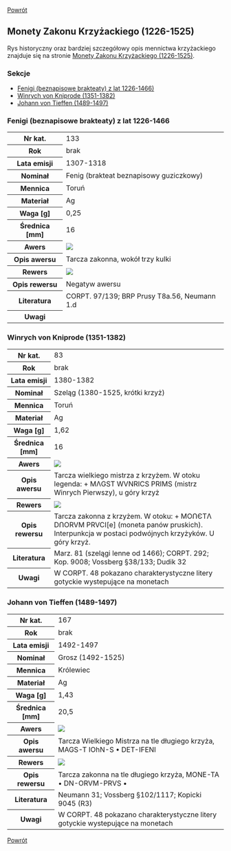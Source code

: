 [Powrót](../)


## Monety Zakonu Krzyżackiego (1226-1525)

Rys historyczny oraz bardziej szczegółowy opis mennictwa krzyżackiego znajduje się na stronie [Monety Zakonu Krzyżackiego (1226-1525)](https://numizmatyka.satola.net/pages/Monety_Zakonu_Krzyzackiego.html).

### Sekcje
- [Fenigi (beznapisowe brakteaty) z lat 1226-1466)](#m1-1)
- [Winrych von Kniprode (1351-1382)](#m1-2)
- [Johann von Tieffen (1489-1497)](#m1-3)


<a id='m1-1'></a>
### Fenigi (beznapisowe brakteaty) z lat 1226-1466

<table class="center">
  <tr>
    <th>Nr kat.</th>
    <td>133</td>
  </tr>
  <tr>
    <th>Rok</th>
    <td>brak</td>
  </tr>
  <tr>
    <th>Lata emisji</th>
    <td>1307-1318</td>
  </tr>
  <tr>
    <th>Nominał</th>
    <td>Fenig (brakteat beznapisowy guziczkowy)</td>
  </tr>
  <tr>
    <th>Mennica</th>
    <td>Toruń</td>
  </tr>
  <tr>
    <th>Materiał</th>
    <td>Ag</td>
  </tr>
  <tr>
    <th>Waga [g]</th>
    <td>0,25</td>
  </tr>
  <tr>
    <th>Średnica [mm]</th>
    <td>16</td>
  </tr>
  <tr>
    <th>Awers</th>
    <td><img src="images/0133 - 1307-1318 - brakteat krzyzacki - awers.jpg"/></td>
  </tr>
  <tr>
    <th>Opis awersu</th>
    <td>Tarcza zakonna, wokół trzy kulki</td>
  </tr>
  <tr>
    <th>Rewers</th>
    <td><img src="images/0133 - 1307-1318 - brakteat krzyzacki - rewers.jpg"/></td>
  </tr>
  <tr>
    <th>Opis rewersu</th>
    <td>Negatyw awersu</td>
  </tr>
  <tr>
    <th>Literatura</th>
    <td>CORPT. 97/139; BRP Prusy T8a.56, Neumann 1.d</td>
  </tr>
  <tr>
    <th>Uwagi</th>
    <td></td>
  </tr>
</table>

<a id='m1-2'></a>
### Winrych von Kniprode (1351-1382)

<table class="center">
  <tr>
    <th>Nr kat.</th>
    <td>83</td>
  </tr>
  <tr>
    <th>Rok</th>
    <td>brak</td>
  </tr>
  <tr>
    <th>Lata emisji</th>
    <td>1380-1382</td>
  </tr>
  <tr>
    <th>Nominał</th>
    <td>Szeląg (1380-1525, krótki krzyż)</td>
  </tr>
  <tr>
    <th>Mennica</th>
    <td>Toruń</td>
  </tr>
  <tr>
    <th>Materiał</th>
    <td>Ag</td>
  </tr>
  <tr>
    <th>Waga [g]</th>
    <td>1,62</td>
  </tr>
  <tr>
    <th>Średnica [mm]</th>
    <td>16</td>
  </tr>
  <tr>
    <th>Awers</th>
    <td><img src="images/0083 - 1360-1382 - szelag krzyzacki - Winrych von Kniprode - awers.jpg"/></td>
  </tr>
  <tr>
    <th>Opis awersu</th>
    <td>Tarcza wielkiego mistrza z krzyżem. W otoku legenda: + MΛGST WVNRICS PRIMS (mistrz Winrych Pierwszy), u góry krzyż</td>
  </tr>
  <tr>
    <th>Rewers</th>
    <td><img src="images/0083 - 1360-1382 - szelag krzyzacki - Winrych von Kniprode - rewers.jpg"/></td>
  </tr>
  <tr>
    <th>Opis rewersu</th>
    <td>Tarcza zakonna z krzyżem. W otoku: + MOՈЄTΛ DՈORVM PRVCI[e] (moneta panów pruskich). Interpunkcja w postaci podwójnych krzyżyków. U góry krzyż.</td>
  </tr>
  <tr>
    <th>Literatura</th>
    <td>Marz. 81 (szelągi lenne od 1466); CORPT. 292; Kop. 9008; Vossberg §38/133; Dudik 32</td>
  </tr>
  <tr>
    <th>Uwagi</th>
    <td>W CORPT. 48 pokazano charakterystyczne litery gotyckie wystepujące na monetach</td>
  </tr>
</table>

<a id='m1-3'></a>
### Johann von Tieffen (1489-1497)

<table class="center">
  <tr>
    <th>Nr kat.</th>
    <td>167</td>
  </tr>
  <tr>
    <th>Rok</th>
    <td>brak</td>
  </tr>
  <tr>
    <th>Lata emisji</th>
    <td>1492-1497</td>
  </tr>
  <tr>
    <th>Nominał</th>
    <td>Grosz (1492-1525)</td>
  </tr>
  <tr>
    <th>Mennica</th>
    <td>Królewiec</td>
  </tr>
  <tr>
    <th>Materiał</th>
    <td>Ag</td>
  </tr>
  <tr>
    <th>Waga [g]</th>
    <td>1,43</td>
  </tr>
  <tr>
    <th>Średnica [mm]</th>
    <td>20,5</td>
  </tr>
  <tr>
    <th>Awers</th>
    <td><img src="images/0167 - 1492-1497 - grosz krzyzacki - Johann von Tieffen - awers.jpg"/></td>
  </tr>
  <tr>
    <th>Opis awersu</th>
    <td>Tarcza Wielkiego Mistrza na tle długiego krzyża, MAGS-T  IOhN-S • DET-IFENI</td>
  </tr>
  <tr>
    <th>Rewers</th>
    <td><img src="images/0167 - 1492-1497 - grosz krzyzacki - Johann von Tieffen - rewers.jpg"/></td>
  </tr>
  <tr>
    <th>Opis rewersu</th>
    <td>Tarcza zakonna na tle długiego krzyża, MONE-TA • DN-ORVM-PRVS •</td>
  </tr>
  <tr>
    <th>Literatura</th>
    <td>Neumann 31; Vossberg §102/1117; Kopicki 9045 (R3)</td>
  </tr>
  <tr>
    <th>Uwagi</th>
    <td>W CORPT. 48 pokazano charakterystyczne litery gotyckie wystepujące na monetach</td>
  </tr>
</table>


[Powrót](../)